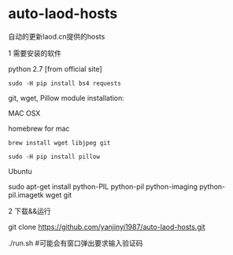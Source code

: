 # auto-laod-hosts
自动的更新laod.cn提供的hosts


1 需要安装的软件

  python 2.7 [from official site]
  
    sudo -H pip install bs4 requests
  
  git, wget, Pillow module installation:
  
  MAC OSX
  
  homebrew for mac
  
    brew install wget libjpeg git
    
    sudo -H pip install pillow
  
  Ubuntu
  
  sudo apt-get install python-PIL python-pil python-imaging python-pil.imagetk wget git
  
  2 下载&&运行
  
  git clone https://github.com/yanjinyi1987/auto-laod-hosts.git
  
  ./run.sh #可能会有窗口弹出要求输入验证码
